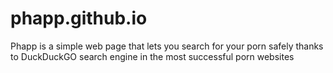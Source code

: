 # phapp.github.io
Phapp is a simple web page that lets you search for your porn safely thanks to DuckDuckGO search engine in the most successful porn websites
